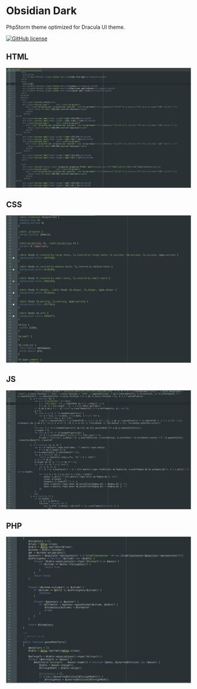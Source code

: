 # Obsidian Dark

PhpStorm theme optimized for Dracula UI theme.

[![GitHub license][License img]][License src]

## HTML
![HTML Screenshot](/screenshots/html.jpg)

## CSS
![CSS Screenshot](/screenshots/css.jpg)

## JS
![JS Screenshot](/screenshots/js.jpg)

## PHP
![PHP Screenshot](/screenshots/php.jpg)

  [License img]: https://img.shields.io/badge/license-MIT-brightgreen.svg
  [License src]: https://tldrlegal.com/license/mit-license
